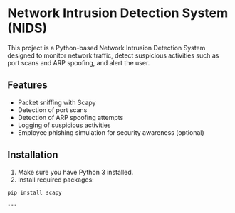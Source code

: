 # Network Intrusion Detection System (NIDS)

This project is a Python-based Network Intrusion Detection System designed to monitor network traffic, detect suspicious activities such as port scans and ARP spoofing, and alert the user.

## Features

- Packet sniffing with Scapy
- Detection of port scans
- Detection of ARP spoofing attempts
- Logging of suspicious activities
- Employee phishing simulation for security awareness (optional)

## Installation

1. Make sure you have Python 3 installed.
2. Install required packages:

```bash
pip install scapy

---
